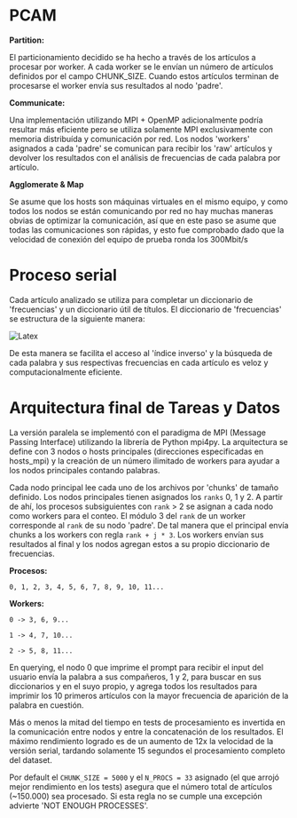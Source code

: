 # PCAM

**Partition:**

El particionamiento decidido se ha hecho a través de los artículos a procesar por worker. A cada worker se le envían un número de artículos definidos por el campo CHUNK_SIZE. Cuando estos artículos terminan de procesarse el worker envía sus resultados al nodo 'padre'.

**Communicate:**

Una implementación utilizando MPI + OpenMP adicionalmente podría resultar más eficiente pero se utiliza solamente MPI exclusivamente con memoria distribuída y comunicación por red. Los nodos 'workers' asignados a cada 'padre' se comunican para recibir los 'raw' artículos y devolver los resultados con el análisis de frecuencias de cada palabra por artículo.

**Agglomerate & Map**

Se asume que los hosts son máquinas virtuales en el mismo equipo, y como todos los nodos se están comunicando por red no hay muchas maneras obvias de optimizar la comunicación, así que en este paso se asume que todas las comunicaciones son rápidas, y esto fue comprobado dado que la velocidad de conexión del equipo de prueba ronda los 300Mbit/s

# Proceso serial

Cada artículo analizado se utiliza para completar un diccionario de 'frecuencias' y un diccionario útil de títulos. El diccionario de 'frecuencias' se estructura de la siguiente manera:

![Latex](https://i.imgur.com/VLV8Fvq.gif)

De esta manera se facilita el acceso al 'índice inverso' y la búsqueda de cada palabra y sus respectivas frecuencias en cada artículo es veloz y computacionalmente eficiente.

# Arquitectura final de Tareas y Datos

La versión paralela se implementó con el paradigma de MPI (Message Passing Interface) utilizando la librería de Python mpi4py. La arquitectura se define con 3 nodos o hosts principales (direcciones especificadas en hosts_mpi) y la creación de un número ilimitado de workers para ayudar a los nodos principales contando palabras.

Cada nodo principal lee cada uno de los archivos por 'chunks' de tamaño definido. Los nodos principales tienen asignados los ```ranks``` 0, 1 y 2. A partir de ahí, los procesos subsiguientes con ```rank``` > 2 se asignan a cada nodo como workers para el conteo. El módulo 3 del ```rank``` de un worker corresponde al ```rank``` de su nodo 'padre'. De tal manera que el principal envía chunks a los workers con regla ```rank + j * 3```. Los workers envían sus resultados al final y los nodos agregan estos a su propio diccionario de frecuencias. 

**Procesos:**

```0, 1, 2, 3, 4, 5, 6, 7, 8, 9, 10, 11...```

**Workers:**

```0 -> 3, 6, 9...```

```1 -> 4, 7, 10...```

```2 -> 5, 8, 11...```

En querying, el nodo 0 que imprime el prompt para recibir el input del usuario envía la palabra a sus compañeros, 1 y 2, para buscar en sus diccionarios y en el suyo propio, y agrega todos los resultados para imprimir los 10 primeros artículos con la mayor frecuencia de aparición de la palabra en cuestión.

Más o menos la mitad del tiempo en tests de procesamiento es invertida en la comunicación entre nodos y entre la concatenación de los resultados. El máximo rendimiento logrado es de un aumento de 12x la velocidad de la versión serial, tardando solamente 15 segundos el procesamiento completo del dataset.

Por default el ```CHUNK_SIZE = 5000``` y el ```N_PROCS = 33``` asignado (el que arrojó mejor rendimiento en los tests) asegura que el número total de artículos (~150.000) sea procesado. Si esta regla no se cumple una excepción advierte 'NOT ENOUGH PROCESSES'.
